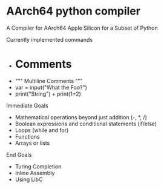 # AArch64 python compiler
 A Compiler for AArch64 Apple Silicon for a Subset of Python

Currently implemented commands 
 - # Comments
 - """ Multiline Comments """
 - var = input("What the Foo?")
 - print("String") + print(1+2)

Immediate Goals
 - Mathematical operations beyond just addition (-, *, /)
 - Boolean expressions and conditional statements (if/else)
 - Loops (while and for)
 - Functions
 - Arrays or lists

End Goals
 - Turing Completion
 - Inline Assembly
 - Using LibC
